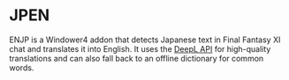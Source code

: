# JPEN
ENJP is a Windower4 addon that detects Japanese text in Final Fantasy XI chat and translates it into English.   It uses the [DeepL API](https://www.deepl.com/pro-api) for high-quality translations and can also fall back to an offline dictionary for common words.
